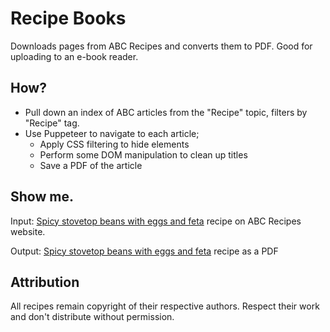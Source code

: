 # Recipe Books

Downloads pages from ABC Recipes and converts them to PDF. Good for uploading to an e-book reader.

## How?
- Pull down an index of ABC articles from the "Recipe" topic, filters by "Recipe" tag.
- Use Puppeteer to navigate to each article;
  - Apply CSS filtering to hide elements
  - Perform some DOM manipulation to clean up titles
  - Save a PDF of the article

## Show me.

Input: [Spicy stovetop beans with eggs and feta](https://www.abc.net.au/news/2025-06-02/easy-spicy-stovetop-beans-with-eggs/105259770) recipe on ABC Recipes website.

Output: [Spicy stovetop beans with eggs and feta](spicy-stovetop-beans-with-eggs-and-feta.pdf) recipe as a PDF

## Attribution
All recipes remain copyright of their respective authors. Respect their work and don't distribute without permission.